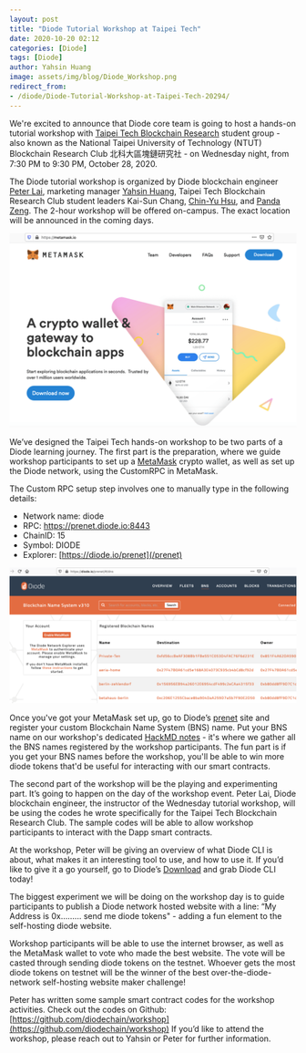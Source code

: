 ```yaml
---
layout: post
title: "Diode Tutorial Workshop at Taipei Tech"
date: 2020-10-20 02:12
categories: [Diode]
tags: [Diode]
author: Yahsin Huang
image: assets/img/blog/Diode_Workshop.png
redirect_from:
- /diode/Diode-Tutorial-Workshop-at-Taipei-Tech-20294/
---
```


We're excited to announce that Diode core team is going to host a hands-on tutorial workshop with [Taipei Tech Blockchain Research](https://www.facebook.com/NTUTBlockchain/) student group - also known as the National Taipei University of Technology (NTUT) Blockchain Research Club 北科大區塊鏈研究社 - on Wednesday night, from 7:30 PM to 9:30 PM, October 28, 2020.

The Diode tutorial workshop is organized by Diode blockchain engineer [Peter Lai](https://twitter.com/alk03073135), marketing manager [Yahsin Huang](https://twitter.com/YahsinHuang), Taipei Tech Blockchain Research Club student leaders Kai-Sun Chang, [Chin-Yu Hsu](https://twitter.com/chinyuhsu), and [Panda Zeng](https://twitter.com/PandaZeng1). The 2-hour workshop will be offered on-campus. The exact location will be announced in the coming days.

![](../assets/img/blog/Diode_Workshop_wallet.png)

We’ve designed the Taipei Tech hands-on workshop to be two parts of a Diode learning journey. The first part is the preparation, where we guide workshop participants to set up a [MetaMask](https://metamask.io/) crypto wallet, as well as set up the Diode network, using the CustomRPC in MetaMask.

The Custom RPC setup step involves one to manually type in the following details:

- Network name: diode
- RPC: https://prenet.diode.io:8443
- ChainID: 15
- Symbol: DIODE
- Explorer: [https://diode.io/prenet](/prenet)


![](../assets/img/blog/Diode_Workshop_BNS.png)


Once you've got your MetaMask set up, go to Diode’s [prenet](/prenet/#/dns) site and register your custom Blockchain Name System (BNS) name. Put your BNS name on our workshop's dedicated [HackMD notes](https://hackmd.io/zrrhlsUHTTee2xLY8awLpw) - it's where we gather all the BNS names registered by the workshop participants. The fun part is if you get your BNS names before the workshop, you'll be able to win more diode tokens that'd be useful for interacting with our smart contracts.

The second part of the workshop will be the playing and experimenting part. It’s going to happen on the day of the workshop event. Peter Lai, Diode blockchain engineer, the instructor of the Wednesday tutorial workshop, will be using the codes he wrote specifically for the Taipei Tech Blockchain Research Club. The sample codes will be able to allow workshop participants to interact with the Dapp smart contracts.

At the workshop, Peter will be giving an overview of what Diode CLI is about, what makes it an interesting tool to use, and how to use it. If you’d like to give it a go yourself, go to Diode’s [Download](/download/#cli) and grab Diode CLI today! 

The biggest experiment we will be doing on the workshop day is to guide participants to publish a Diode network hosted website with a line: “My Address is 0x……... send me diode tokens" - adding a fun element to the self-hosting diode website. 

Workshop participants will be able to use the internet browser, as well as the MetaMask wallet to vote who made the best website. The vote will be casted through sending diode tokens on the testnet. Whoever gets the most diode tokens on testnet will be the winner of the best over-the-diode-network self-hosting website maker challenge! 

Peter has written some sample smart contract codes for the workshop activities. Check out the codes on Github: [https://github.com/diodechain/workshop](https://github.com/diodechain/workshop) If you’d like to attend the workshop, please reach out to Yahsin or Peter for further information.
